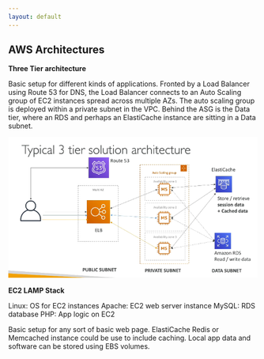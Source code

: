 ```yaml
---
layout: default
---
```


## AWS Architectures

**Three Tier architecture**

Basic setup for different kinds of applications. Fronted by a Load Balancer using Route 53 for DNS, the Load Balancer connects to an Auto Scaling group of EC2 instances spread across multiple AZs. The auto scaling group is deployed within a private subnet in the VPC. Behind the ASG is the Data tier, where an RDS and perhaps an ElastiCache instance are sitting in a Data subnet. 

![alt text](/assets/img/3-tier-arch.png)

**EC2 LAMP Stack**

Linux: OS for EC2 instances
Apache: EC2 web server instance
MySQL: RDS database
PHP: App logic on EC2

Basic setup for any sort of basic web page. ElastiCache Redis or Memcached instance could be use to include caching. Local app data and software can be stored using EBS volumes.